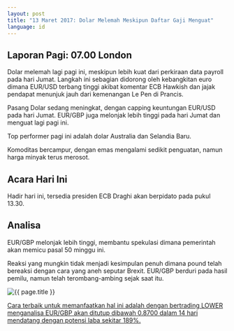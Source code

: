 ```yaml
---
layout: post
title: "13 Maret 2017: Dolar Melemah Meskipun Daftar Gaji Menguat"
language: id
---
```

## Laporan Pagi: 07.00 London

Dolar melemah lagi pagi ini, meskipun lebih kuat dari perkiraan data payroll pada hari Jumat. Langkah ini sebagian didorong oleh kebangkitan euro dimana EUR/USD terbang tinggi akibat komentar ECB Hawkish dan jajak pendapat menunjuk jauh dari kemenangan Le Pen di Prancis.

Pasang Dolar sedang meningkat, dengan capping keuntungan EUR/USD pada hari Jumat. EUR/GBP juga melonjak lebih tinggi pada hari Jumat dan menguat lagi pagi ini.

Top performer pagi ini adalah dolar Australia dan Selandia Baru.

Komoditas bercampur, dengan emas mengalami sedikit penguatan, namun harga minyak terus merosot.

## Acara Hari Ini

Hadir hari ini, tersedia presiden ECB Draghi akan berpidato pada pukul 13.30.

## Analisa

EUR/GBP melonjak lebih tinggi, membantu spekulasi dimana pemerintah akan memicu pasal 50 minggu ini.

Reaksi yang mungkin tidak menjadi kesimpulan penuh dimana pound telah bereaksi dengan cara yang aneh seputar Brexit. EUR/GBP berduri pada hasil pemilu, namun telah terombang-ambing sejak saat itu.

<img src="{{ site.url }}/images/Screen_Shot_2017-03-13.png" alt="{{ page.title }}" title="{{ page.title }}">

<a href="%LINK%%?currency=USD& market=forex&underlying=frxEURGBP&formname=higherlower&duration_amount=14&duration_units=d&amount=10&amount_type=payout&expiry_type=duration&barrier=0.87" target="_blank">Cara terbaik untuk memanfaatkan hal ini adalah dengan bertrading LOWER menganalisa EUR/GBP akan ditutup dibawah 0.8700 dalam 14 hari mendatang dengan potensi laba sekitar 189%.</a>